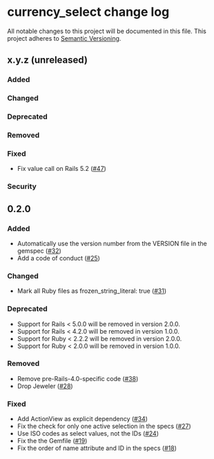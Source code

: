 # currency_select change log

All notable changes to this project will be documented in this file.
This project adheres to [Semantic Versioning](http://semver.org/).


## x.y.z (unreleased)

### Added


### Changed


### Deprecated


### Removed


### Fixed
- Fix value call on Rails 5.2
  ([#47](https://github.com/braingourmets/currency_select/pull/47))

### Security



## 0.2.0

### Added
- Automatically use the version number from the VERSION file in the gemspec
  ([#32](https://github.com/braingourmets/currency_select/pull/32))
- Add a code of conduct
  ([#25](https://github.com/braingourmets/currency_select/pull/25))


### Changed
- Mark all Ruby files as frozen_string_literal: true
  ([#31](https://github.com/braingourmets/currency_select/pull/31))


### Deprecated
- Support for Rails < 5.0.0 will be removed in version 2.0.0.
- Support for Rails < 4.2.0 will be removed in version 1.0.0.
- Support for Ruby < 2.2.2 will be removed in version 2.0.0.
- Support for Ruby < 2.0.0 will be removed in version 1.0.0.


### Removed
- Remove pre-Rails-4.0-specific code
  ([#38](https://github.com/braingourmets/currency_select/pull/38))
- Drop Jeweler
  ([#28](https://github.com/braingourmets/currency_select/pull/28))


### Fixed
- Add ActionView as explicit dependency
  ([#34](https://github.com/braingourmets/currency_select/pull/34))
- Fix the check for only one active selection in the specs
  ([#27](https://github.com/braingourmets/currency_select/pull/27))
- Use ISO codes as select values, not the IDs
  ([#24](https://github.com/braingourmets/currency_select/pull/24))
- Fix the the Gemfile
  ([#19](https://github.com/braingourmets/currency_select/pull/19))
- Fix the order of name attribute and ID in the specs
  ([#18](https://github.com/braingourmets/currency_select/pull/18))
